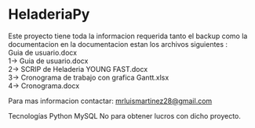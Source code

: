 # HeladeriaPy
Este proyecto tiene toda la informacion requerida tanto el backup como la documentacion 
en la documentacion estan los archivos siguientes :  </br>
Guia de usuario.docx </br>
1-> Guia de usuario.docx  </br>
2-> SCRIP de Heladeria YOUNG FAST.docx </br>
3-> Cronograma de trabajo con grafica Gantt.xlsx </br>
4-> Cronograma.docx </br>

Para mas informacion contactar: mrluismartinez28@gmail.com  </br>

Tecnologías
Python 
MySQL 
No para obtener lucros con dicho proyecto.
